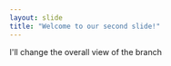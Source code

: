 ```yaml
---
layout: slide
title: "Welcome to our second slide!"
---
```

I'll change the overall view of the branch
